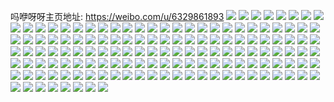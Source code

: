 吗咿呀呀主页地址: https://weibo.com/u/6329861893 
![](https://wx4.sinaimg.cn/mw2000/006UnseFgy1h95qgrkh8lj32c03407wl.jpg) 
![](https://wx4.sinaimg.cn/mw2000/006UnseFgy1h8vg6co2flj30u01hc126.jpg) 
![](https://wx4.sinaimg.cn/mw2000/006UnseFgy1h8vefwbe2sj30u01atanv.jpg) 
![](https://wx4.sinaimg.cn/mw2000/006UnseFgy1h8t5ykcg74j32c0340b2c.jpg) 
![](https://wx4.sinaimg.cn/mw2000/006UnseFgy1h8mx05prsgj31400u046d.jpg) 
![](https://wx4.sinaimg.cn/mw2000/006UnseFly1h8893ea8kqj30u01hcqbo.jpg) 
![](https://wx4.sinaimg.cn/mw2000/006UnseFly1h8894xlp8nj30pf1sxtmk.jpg) 
![](https://wx4.sinaimg.cn/mw2000/006UnseFgy1h84jdwfkz3j31400u0n8a.jpg) 
![](https://wx4.sinaimg.cn/mw2000/006UnseFgy1h84jdx2nvgj31400u0jzx.jpg) 
![](https://wx4.sinaimg.cn/mw2000/006UnseFgy1h82ktgyyf2j32bz2kuhdu.jpg) 
![](https://wx4.sinaimg.cn/mw2000/006UnseFgy1h7wxmcyp4xj30u0140k0m.jpg) 
![](https://wx4.sinaimg.cn/mw2000/006UnseFgy1h7wildd71xj30u01407d1.jpg) 
![](https://wx4.sinaimg.cn/mw2000/006UnseFgy1h7j3mkcgz4j30u50u00xw.jpg) 
![](https://wx4.sinaimg.cn/mw2000/006UnseFgy1h7j3mjzg2ij30jg0jgwfu.jpg) 
![](https://wx4.sinaimg.cn/mw2000/006UnseFgy1h7j3mkrsqrj30jg0jgtat.jpg) 
![](https://wx4.sinaimg.cn/mw2000/006UnseFgy1h7j3ml7064j30u00u0djr.jpg) 
![](https://wx4.sinaimg.cn/mw2000/006UnseFgy1h7hnl4daqvj30qc0g040r.jpg) 
![](https://wx4.sinaimg.cn/mw2000/006UnseFgy1h7e6mk9ldxj33402c0qv7.jpg) 
![](https://wx4.sinaimg.cn/mw2000/006UnseFgy1h7e6q6wkjdj33403407wh.jpg) 
![](https://wx4.sinaimg.cn/mw2000/006UnseFgy1h7e6mo1mj0j32sk340e86.jpg) 
![](https://wx4.sinaimg.cn/mw2000/006UnseFgy1h7e6n88mmxj32c0340wvp.jpg) 
![](https://wx4.sinaimg.cn/mw2000/006UnseFgy1h7e6n466n4j33402c04qp.jpg) 
![](https://wx4.sinaimg.cn/mw2000/006UnseFgy1h7e6msshlmj32da35saxw.jpg) 
![](https://wx4.sinaimg.cn/mw2000/006UnseFgy1h7e6mvpwd8j32c0340qv7.jpg) 
![](https://wx4.sinaimg.cn/mw2000/006UnseFgy1h7e6midyfjj3340340qve.jpg) 
![](https://wx4.sinaimg.cn/mw2000/006UnseFgy1h7e6n091l1j3340340e88.jpg) 
![](https://wx4.sinaimg.cn/mw2000/006UnseFgy1h7e6qa2w7aj3340340dqn.jpg) 
![](https://wx4.sinaimg.cn/mw2000/006UnseFgy1h79o3oamf2j30d40nc43q.jpg) 
![](https://wx4.sinaimg.cn/mw2000/006UnseFgy1h79o3nla3qj30qo14010t.jpg) 
![](https://wx4.sinaimg.cn/mw2000/006UnseFgy1h79o3p46s4j30k00s0din.jpg) 
![](https://wx4.sinaimg.cn/mw2000/006UnseFgy1h79o3oo1akj30tz18kwkf.jpg) 
![](https://wx4.sinaimg.cn/mw2000/006UnseFgy1h768q5uvpnj313z1z17si.jpg) 
![](https://wx4.sinaimg.cn/mw2000/006UnseFgy1h6jbizib4aj31o02801ky.jpg) 
![](https://wx4.sinaimg.cn/mw2000/006UnseFgy1h6b3p6uiy5j32c0340gzz.jpg) 
![](https://wx4.sinaimg.cn/mw2000/006UnseFgy1h6b3pa18dhj32c03407vq.jpg) 
![](https://wx4.sinaimg.cn/mw2000/006UnseFgy1h6b3pcagb5j32c02q04e6.jpg) 
![](https://wx4.sinaimg.cn/mw2000/006UnseFgy1h6b3plz1b5j30ta0seq8y.jpg) 
![](https://wx4.sinaimg.cn/mw2000/006UnseFgy1h6b3pgog2aj32c0340e83.jpg) 
![](https://wx4.sinaimg.cn/mw2000/006UnseFgy1h6b3ph7khaj30ps0jc0xe.jpg) 
![](https://wx4.sinaimg.cn/mw2000/006UnseFgy1h68vkzct95j30u01hc44w.jpg) 
![](https://wx4.sinaimg.cn/mw2000/006UnseFgy1h5snty5hogj30u0127dpf.jpg) 
![](https://wx4.sinaimg.cn/mw2000/006UnseFgy1h4zfmwct65j32c0340b2b.jpg) 
![](https://wx4.sinaimg.cn/mw2000/006UnseFgy1h4tsdrx3enj30u0132182.jpg) 
![](https://wx4.sinaimg.cn/mw2000/006UnseFgy1h4tsdvweaej32c0340b2a.jpg) 
![](https://wx4.sinaimg.cn/mw2000/006UnseFgy1h4rg43w344j33402c0hdt.jpg) 
![](https://wx4.sinaimg.cn/mw2000/006UnseFgy1h4rg45q9daj33402c0txg.jpg) 
![](https://wx4.sinaimg.cn/mw2000/006UnseFgy1h4eanbl2qaj30u01hck98.jpg) 
![](https://wx4.sinaimg.cn/mw2000/006UnseFgy1h4dladqh7nj32c0340npf.jpg) 
![](https://wx4.sinaimg.cn/mw2000/006UnseFgy1h4bchi1q7xj30u00u07b8.jpg) 
![](https://wx4.sinaimg.cn/mw2000/006UnseFgy1h43wgdm37bj30j615j79v.jpg) 
![](https://wx4.sinaimg.cn/mw2000/006UnseFgy1h42q9hhu9gj30wi1ychdt.jpg) 
![](https://wx4.sinaimg.cn/mw2000/006UnseFgy1h3zmxx075dj30qa1kwq9b.jpg) 
![](https://wx4.sinaimg.cn/mw2000/006UnseFgy1h3pbdvnjflj30mi0tfguk.jpg) 
![](https://wx4.sinaimg.cn/mw2000/006UnseFgy1h3o0cl950qj30mi0u07d6.jpg) 
![](https://wx4.sinaimg.cn/mw2000/006UnseFgy1h395nx464sj30u012w7i7.jpg) 
![](https://wx4.sinaimg.cn/mw2000/006UnseFgy1h2mveruxusj31lb16y7nc.jpg) 
![](https://wx4.sinaimg.cn/mw2000/006UnseFgy1h2lznfcrx1j30zg1baqcx.jpg) 
![](https://wx4.sinaimg.cn/mw2000/006UnseFgy1h2lzngifl3j30zg1ba798.jpg) 
![](https://wx4.sinaimg.cn/mw2000/006UnseFgy1h2lznc8d7jj30zg1baad6.jpg) 
![](https://wx4.sinaimg.cn/mw2000/006UnseFgy1h270vyggbgj30u01hcaf0.jpg) 
![](https://wx4.sinaimg.cn/mw2000/006UnseFgy1h1ogq2tjahj30mi0u011f.jpg) 
![](https://wx4.sinaimg.cn/mw2000/006UnseFgy1h1ilh7q2xjj31hc0u0q5x.jpg) 
![](https://wx4.sinaimg.cn/mw2000/006UnseFgy1h1ilhte4nmj30k00zkwgs.jpg) 
![](https://wx4.sinaimg.cn/mw2000/006UnseFgy1h12i60x0vlj30u01hcwlp.jpg) 
![](https://wx4.sinaimg.cn/mw2000/006UnseFgy1h0ta3nxdi8j30u01p07fy.jpg) 
![](https://wx4.sinaimg.cn/mw2000/006UnseFgy1h0pt7dpw06j30qo0qp3zc.jpg) 
![](https://wx4.sinaimg.cn/mw2000/006UnseFgy1h0pt6sr1elj31hc0o0al6.jpg) 
![](https://wx4.sinaimg.cn/mw2000/006UnseFgy1h0l5x0qwzlj31r0340x6p.jpg) 
![](https://wx4.sinaimg.cn/mw2000/006UnseFgy1h0jm0ugzjnj31qz2vpb29.jpg) 
![](https://wx4.sinaimg.cn/mw2000/006UnseFgy1h0jm0uw4inj30qo0bz760.jpg) 
![](https://wx4.sinaimg.cn/mw2000/006UnseFgy1h0e4qhnzqjj33401r0qv5.jpg) 
![](https://wx4.sinaimg.cn/mw2000/006UnseFgy1h03vx33wttj30u00u0jt7.jpg) 
![](https://wx4.sinaimg.cn/mw2000/006UnseFgy1h01pwut807j31400u0n3i.jpg) 
![](https://wx4.sinaimg.cn/mw2000/006UnseFgy1gzurjntnz6j30qo0bz40i.jpg) 
![](https://wx4.sinaimg.cn/mw2000/006UnseFgy1gyug250dgkj30zk0k0jwf.jpg) 
![](https://wx4.sinaimg.cn/mw2000/006UnseFgy1gxzfwii4o2j30u014011o.jpg) 
![](https://wx4.sinaimg.cn/mw2000/006UnseFgy1gxvnk97rcej32dc2dcnpd.jpg) 
![](https://wx4.sinaimg.cn/mw2000/006UnseFgy1gxv1biepvfj351c3s0b2c.jpg) 
![](https://wx4.sinaimg.cn/mw2000/006UnseFgy1gxv1bke4y0j31r0340e81.jpg) 
![](https://wx4.sinaimg.cn/mw2000/006UnseFgy1gxv1bj5og5j31r02ujkjl.jpg) 
![](https://wx4.sinaimg.cn/mw2000/006UnseFgy1gxcn1mqok9j30u01hcned.jpg) 
![](https://wx4.sinaimg.cn/mw2000/006UnseFgy1gx6k4xpxajj30u013y7c4.jpg) 
![](https://wx4.sinaimg.cn/mw2000/006UnseFgy1gx6k12p99mj31r0340qv5.jpg) 
![](https://wx4.sinaimg.cn/mw2000/006UnseFgy1gx6k1sl3jlj30u01hck4g.jpg) 
![](https://wx4.sinaimg.cn/mw2000/006UnseFgy1gx6k1wj8cuj33401r04qq.jpg) 
![](https://wx4.sinaimg.cn/mw2000/006UnseFgy1gx6k13bk6jj30u00u0gyj.jpg) 
![](https://wx4.sinaimg.cn/mw2000/006UnseFgy1gx6k13wye0j30u00u0q9r.jpg) 
![](https://wx4.sinaimg.cn/mw2000/006UnseFgy1gx6k14g32jj30u00u07cx.jpg) 
![](https://wx4.sinaimg.cn/mw2000/006UnseFgy1gumu03oayij60u0140adg02.jpg) 
![](https://wx4.sinaimg.cn/mw2000/006UnseFgy1guisxcx6m3j61400u0gsk02.jpg) 
![](https://wx4.sinaimg.cn/mw2000/006UnseFgy1guisyd1mbdj619w0u0thb02.jpg) 
![](https://wx4.sinaimg.cn/mw2000/006UnseFgy1guisyncsp5j60k00zk0up02.jpg) 
![](https://wx4.sinaimg.cn/mw2000/006UnseFgy1gu3v08fc9zj31400u07a5.jpg) 
![](https://wx4.sinaimg.cn/mw2000/006UnseFgy1gu3v05ffppj31400u0qc8.jpg) 
![](https://wx4.sinaimg.cn/mw2000/006UnseFgy1gu3v06v3rtj30u011kn5e.jpg) 
![](https://wx4.sinaimg.cn/mw2000/006UnseFgy1gttzamuqbsj30u01s6wia.jpg) 
![](https://wx4.sinaimg.cn/mw2000/006UnseFgy1gtr2y41whaj30u00u0tg2.jpg) 
![](https://wx4.sinaimg.cn/mw2000/006UnseFgy1gtjzvqlhyoj31400u0476.jpg) 
![](https://wx4.sinaimg.cn/mw2000/006UnseFgy1gtjy9p78ujj31400u0gus.jpg) 
![](https://wx4.sinaimg.cn/mw2000/006UnseFgy1gsm8cg80nhj33342bchdu.jpg) 
![](https://wx4.sinaimg.cn/mw2000/006UnseFgy1gs7trd8cp2j31400u0dk9.jpg) 
![](https://wx4.sinaimg.cn/mw2000/006UnseFgy1gs7treka1dj31400u0dng.jpg) 
![](https://wx4.sinaimg.cn/mw2000/006UnseFgy1grzh6uyps1j32bc3347wi.jpg) 
![](https://wx4.sinaimg.cn/mw2000/006UnseFgy1grxwxje2wyj30u0140q6l.jpg) 
![](https://wx4.sinaimg.cn/mw2000/006UnseFgy1grxwyd6avwj30u014077y.jpg) 
![](https://wx4.sinaimg.cn/mw2000/006UnseFgy1grt9us5fswj30u0140wl8.jpg) 
![](https://wx4.sinaimg.cn/mw2000/006UnseFgy1grt9urb5lej30u0140wkr.jpg) 
![](https://wx4.sinaimg.cn/mw2000/006UnseFgy1grt9uueljmj31400u07cw.jpg) 
![](https://wx4.sinaimg.cn/mw2000/006UnseFgy1grsp4helagj31hc0u044n.jpg) 
![](https://wx4.sinaimg.cn/mw2000/006UnseFgy1grsox5mkxzj31900u00yc.jpg) 
![](https://wx4.sinaimg.cn/mw2000/006UnseFgy1grsox66m28j30u00u00we.jpg) 
![](https://wx4.sinaimg.cn/mw2000/006UnseFgy1grsox6sqx8j30u00u079e.jpg) 
![](https://wx4.sinaimg.cn/mw2000/006UnseFgy1grsox7p02hj30u00u0jv5.jpg) 
![](https://wx4.sinaimg.cn/mw2000/006UnseFgy1grsp2niy2dj30u01s6na3.jpg) 
![](https://wx4.sinaimg.cn/mw2000/006UnseFgy1grnz9y1jshj30pd1b2q7k.jpg) 
![](https://wx4.sinaimg.cn/mw2000/006UnseFgy1grnza2s4ckj32bc2bce85.jpg) 
![](https://wx4.sinaimg.cn/mw2000/006UnseFgy1grnza4ubaoj32bc2bcnpj.jpg) 
![](https://wx4.sinaimg.cn/mw2000/006UnseFgy1grnza6tqbgj32bc2bc7wm.jpg) 
![](https://wx4.sinaimg.cn/mw2000/006UnseFgy1grnzax50nhj33342bc4qs.jpg) 
![](https://wx4.sinaimg.cn/mw2000/006UnseFgy1grnza036q4j33bk4g01l0.jpg) 
![](https://wx4.sinaimg.cn/mw2000/006UnseFgy1grnj0stfaej315e0u0dm5.jpg) 
![](https://wx4.sinaimg.cn/mw2000/006UnseFgy1grmw0v9o8qj30u00u0q7v.jpg) 
![](https://wx4.sinaimg.cn/mw2000/006UnseFgy1grl4d5wnzvj31400u0ter.jpg) 
![](https://wx4.sinaimg.cn/mw2000/006UnseFgy1grl4abvr9tj30u0140q8k.jpg) 
![](https://wx4.sinaimg.cn/mw2000/006UnseFgy1grkk1sac0pj30zk0k0t9k.jpg) 
![](https://wx4.sinaimg.cn/mw2000/006UnseFgy1grisa4hr3aj30qu1260ww.jpg) 
![](https://wx4.sinaimg.cn/mw2000/006UnseFgy1grisa56bw4j30p71h5q87.jpg) 
![](https://wx4.sinaimg.cn/mw2000/006UnseFgy1grirvcl4isj30oy1hcwmj.jpg) 
![](https://wx4.sinaimg.cn/mw2000/006UnseFgy1gris06zrj6j30k00zk408.jpg) 
![](https://wx4.sinaimg.cn/mw2000/006UnseFgy1gr9rd22brwj30u013z77q.jpg) 
![](https://wx4.sinaimg.cn/mw2000/006UnseFgy1gr9rd32y4xj30u01400wx.jpg) 
![](https://wx4.sinaimg.cn/mw2000/006UnseFgy1gr396sg9v2j30u01hbtld.jpg) 
![](https://wx4.sinaimg.cn/mw2000/006UnseFgy1gqv3obrtjwj60u01s6e8102.jpg) 
![](https://wx4.sinaimg.cn/mw2000/006UnseFgy1gqv3ofd1ohj32bc3341kz.jpg) 
![](https://wx4.sinaimg.cn/mw2000/006UnseFgy1gql2w9fhkmj30qy0mcgnx.jpg) 
![](https://wx4.sinaimg.cn/mw2000/006UnseFgy1gqdiib2ii2j31400u044h.jpg) 
![](https://wx4.sinaimg.cn/mw2000/006UnseFgy1gqdiibzzt4j31400u046n.jpg) 
![](https://wx4.sinaimg.cn/mw2000/006UnseFgy1gqdiid72v0j30u0140dls.jpg) 
![](https://wx4.sinaimg.cn/mw2000/006UnseFgy1gqdiidxew9j30u0140jwh.jpg) 
![](https://wx4.sinaimg.cn/mw2000/006UnseFgy1gqdiievgz3j30u01uo448.jpg) 
![](https://wx4.sinaimg.cn/mw2000/006UnseFgy1gq5ctacgjhj31401hc4qp.jpg) 
